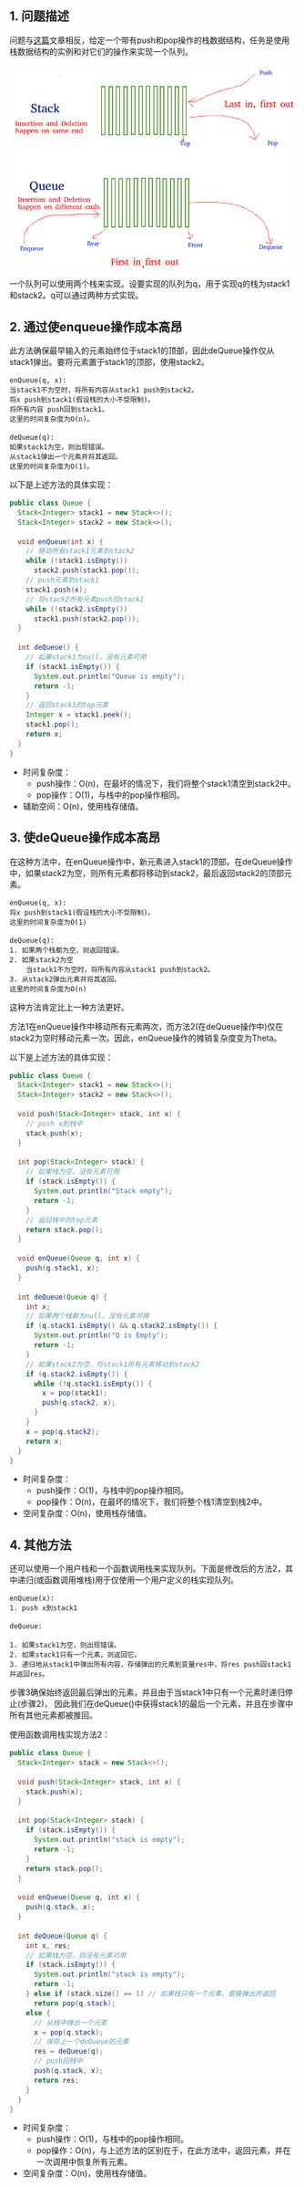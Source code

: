 ## 1. 问题描述

问题与[这篇]()文章相反，给定一个带有push和pop操作的栈数据结构，任务是使用栈数据结构的实例和对它们的操作来实现一个队列。

<img src="../assets/QueueUsingStacks.png">

一个队列可以使用两个栈来实现。设要实现的队列为q，用于实现q的栈为stack1和stack2。q可以通过两种方式实现。

## 2. 通过使enqueue操作成本高昂

此方法确保最早输入的元素始终位于stack1的顶部，因此deQueue操作仅从stack1弹出。要将元素置于stack1的顶部，使用stack2。

```
enQueue(q, x): 
当stack1不为空时，将所有内容从stack1 push到stack2。
将x push到stack1(假设栈的大小不受限制)。
将所有内容 push回到stack1。
这里的时间复杂度为O(n)。

deQueue(q): 
如果stack1为空，则出现错误。
从stack1弹出一个元素并将其返回。
这里的时间复杂度为O(1)。
```

以下是上述方法的具体实现：

```java
public class Queue {
  Stack<Integer> stack1 = new Stack<>();
  Stack<Integer> stack2 = new Stack<>();

  void enQueue(int x) {
    // 移动所有stack1元素到stack2
    while (!stack1.isEmpty())
      stack2.push(stack1.pop());
    // push元素到stack1
    stack1.push(x);
    // 将stack2所有元素push回stack1
    while (!stack2.isEmpty())
      stack1.push(stack2.pop());
  }

  int deQueue() {
    // 如果stack1为null，没有元素可用
    if (stack1.isEmpty()) {
      System.out.println("Queue is empty");
      return -1;
    }
    // 返回stack1的top元素
    Integer x = stack1.peek();
    stack1.pop();
    return x;
  }
}
```

+ 时间复杂度：
    + push操作：O(n)，在最坏的情况下，我们将整个stack1清空到stack2中。
    + pop操作：O(1)，与栈中的pop操作相同。
+ 辅助空间：O(n)，使用栈存储值。

## 3. 使deQueue操作成本高昂

在这种方法中，在enQueue操作中，新元素进入stack1的顶部。在deQueue操作中，如果stack2为空，则所有元素都将移动到stack2，最后返回stack2的顶部元素。

```
enQueue(q, x):
将x push到stack1(假设栈的大小不受限制)。
这里的时间复杂度为O(1)

deQueue(q):
1. 如果两个栈都为空，则返回错误。
2. 如果stack2为空
    当stack1不为空时，将所有内容从stack1 push到stack2。
3. 从stack2弹出元素并将其返回。
这里的时间复杂度为O(n)
```

这种方法肯定比上一种方法更好。

方法1在enQueue操作中移动所有元素两次，而方法2(在deQueue操作中)仅在stack2为空时移动元素一次。因此，enQueue操作的摊销复杂度变为Theta。

以下是上述方法的具体实现：

```java
public class Queue {
  Stack<Integer> stack1 = new Stack<>();
  Stack<Integer> stack2 = new Stack<>();

  void push(Stack<Integer> stack, int x) {
    // push x到栈中
    stack.push(x);
  }

  int pop(Stack<Integer> stack) {
    // 如果栈为空，没有元素可用
    if (stack.isEmpty()) {
      System.out.println("Stack empty");
      return -1;
    }
    // 返回栈中的top元素
    return stack.pop();
  }

  void enQueue(Queue q, int x) {
    push(q.stack1, x);
  }

  int deQueue(Queue q) {
    int x;
    // 如果两个栈都为null，没有元素可用
    if (q.stack1.isEmpty() && q.stack2.isEmpty()) {
      System.out.println("Q is Empty");
      return -1;
    }
    // 如果stack2为空，将stack1所有元素移动到stack2
    if (q.stack2.isEmpty()) {
      while (!q.stack1.isEmpty()) {
        x = pop(stack1);
        push(q.stack2, x);
      }
    }
    x = pop(q.stack2);
    return x;
  }
}
```

+ 时间复杂度：
    + push操作：O(1)，与栈中的pop操作相同。
    + pop操作：O(n)，在最坏的情况下，我们将整个栈1清空到栈2中。
+ 空间复杂度：O(n)，使用栈存储值。

## 4. 其他方法

还可以使用一个用户栈和一个函数调用栈来实现队列。下面是修改后的方法2，其中递归(或函数调用堆栈)用于仅使用一个用户定义的栈实现队列。

```
enQueue(x):
1. push x到stack1

deQueue:

1. 如果stack1为空，则出现错误。
2. 如果stack1只有一个元素，则返回它。
3. 递归地从stack1中弹出所有内容，存储弹出的元素到变量res中，将res push回stack1并返回res。
```

步骤3确保始终返回最后弹出的元素，并且由于当stack1中只有一个元素时递归停止(步骤2)，
因此我们在deQueue()中获得stack1的最后一个元素，并且在步骤中所有其他元素都被推回。

使用函数调用栈实现方法2：

```java
public class Queue {
  Stack<Integer> stack = new Stack<>();

  void push(Stack<Integer> stack, int x) {
    stack.push(x);
  }

  int pop(Stack<Integer> stack) {
    if (stack.isEmpty()) {
      System.out.println("stack is empty");
      return -1;
    }
    return stack.pop();
  }

  void enQueue(Queue q, int x) {
    push(q.stack, x);
  }

  int deQueue(Queue q) {
    int x, res;
    // 如果栈为空，则没有元素可用
    if (stack.isEmpty()) {
      System.out.println("stack is empty");
      return -1;
    } else if (stack.size() == 1) // 如果栈只有一个元素，直接弹出并返回
      return pop(q.stack);
    else {
      // 从栈中弹出一个元素
      x = pop(q.stack);
      // 保存上一个deQueue的元素
      res = deQueue(q);
      // push回栈中
      push(q.stack, x);
      return res;
    }
  }
}
```

+ 时间复杂度：
    + push操作：O(1)，与栈中的pop操作相同。
    + pop操作：O(n)，与上述方法的区别在于，在此方法中，返回元素，并在一次调用中恢复所有元素。
+ 空间复杂度：O(n)，使用栈存储值。